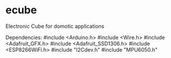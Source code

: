 # ecube
Electronic Cube for domotic applications

Dependencies:
  #include <Arduino.h> 
  #include <Wire.h>
  #include <Adafruit_GFX.h>
  #include <Adafruit_SSD1306.h>
  #include <ESP8266WiFi.h>
  #include "I2Cdev.h"
  #include "MPU6050.h"
